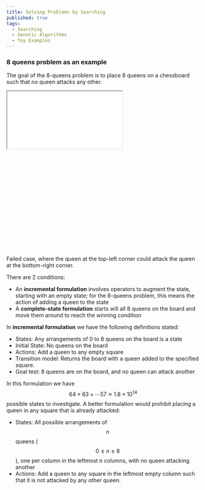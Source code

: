 ```yaml
---
title: Solving Problems by Searching
published: true
tags:
  - Searching
  - Genetic Algorithms
  - Toy Examples
---
```


<!--more-->
### 8 queens problem as an example
The goal of the 8-queens problem is to place 8 queens on a chessboard such that no queen attacks any other. 

<div class="card mb-3">
    <div class="embed-responsive embed-responsive-21by9" style="height: 430px;">
        <iframe class="embed-responsive-item" src="{{ site.baseurl }}/assets/demo/chessboard.html"></iframe>
    </div>    
    <div class="card-body bg-light">
        <div class="card-text">
            Failed case, where the queen at the top-left corner could attack the queen at the bottom-right corner.
        </div>
    </div>
</div>

There are 2 conditions:
* An **incremental formulation** involves operators to augment the state, starting with an empty state; for the 8-queens problem, this means the action of adding a queen to the state 
* A **complete-state formulation** starts will all 8 queens on the board and move them around to reach the winning condition

In **incremental formulation** we have the following definitions stated:
* States: Any arrangements of 0 to 8 queens on the board is a state
* Initial State: No queens on the board
* Actions: Add a queen to any empty square
* Transition model: Returns the board with a queen added to the specified square.
* Goal test: 8 queens are on the board, and no queen can attack another

In this formulation we have $$64 \times 63 \times \cdots 57 \approx 1.8 \times 10^{14} $$ possible states to investigate. A better formulation would prohibit placing a queen in any square that is already attacked:
* States: All possible arrangements of $$n$$ queens ($$ 0 \leq n \leq 8$$), one per column in the leftmost n columns, with no queen attacking another
* Actions: Add a queen to any square in the leftmost empty column such that it is not attacked by any other queen.
